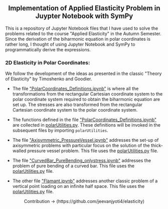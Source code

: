 <h2 align="center">Implementation of Applied Elasticity Problem in Juypter Notebook with SymPy</h2>


This is a repository of Jupyter Notebook files that I have used to solve the problems related to the course "Applied Elasticity" in the Autumn Semester. Since the derivation of the biharmonic equation in polar coordinates is rather long, I thought of using Jupyter Notebook and SymPy to programmatically derive the expressions. 

### 2D Elasticity in Polar Coordinates:

We follow the development of the ideas as presented in the classic "Theory of Elasticity" by Timoshenko and Goodier.

* The file ["PolarCoordinates_Definitions.ipynb"](https://github.com/anuragap98/Applied-Elasticity-Notebook/blob/main/2D%20Elasticity%201-%20Polar%20Coordinates%20using%20SymPy.ipynb) is where all the transformations from the rectangular Cartesian coordinate system to the polar coordinate system required to obtain the biharmonic equation are set up. The stresses are also transformed from the rectangular Cartesian coordinate system to the polar coordinate system. <br>


* The functions defined in the file ["PolarCoordinates_Definitions.ipynb"](https://github.com/anuragap98/Applied-Elasticity-Notebook/blob/main/2D%20Elasticity%201-%20Polar%20Coordinates%20using%20SymPy.ipynb) are collected in [polarUtilities.py](https://github.com/anuragap98/Applied-Elasticity-Notebook/blob/main/polarUtilities.py). These definitions will be invoked in the subsequent files by importing `polarUtilities`. <br>


* The file ["Axisymmetric_PressureVessel.ipynb"](https://github.com/anuragap98/Applied-Elasticity-Notebook/blob/main/2D%20Elasticity%201-%20Axisymmetric%20Problems%20%E2%80%93%20Thick-Walled%20Pressure%20Vessel.ipynb) addresses the set-up of axisymmetric problems with particular focus on the solution of the thick-walled pressure vessel problem. This file uses the [polarUtilities.py](https://github.com/anuragap98/Applied-Elasticity-Notebook/blob/main/polarUtilities.py) file. <br>


* The file ["CurvedBar_PureBending_onlystress.ipynb"](https://github.com/anuragap98/Applied-Elasticity-Notebook/blob/main/2D%20Elasticity%201-%20Pure%20Bending%20of%20a%20Curved%20Bar.ipynb) addresses the problem of pure bending of a curved bar. This file uses the [polarUtilities.py](https://github.com/anuragap98/Applied-Elasticity-Notebook/blob/main/polarUtilities.py) file. <br>


* The other file ["Flamant.ipynb"](https://github.com/anuragap98/Applied-Elasticity-Notebook/blob/main/Elasticity%202%20-Flament%20problem.ipynb) addresses another classic problem of a vertical point loading on an infinite half space. This file uses the [polarUtilities.py](https://github.com/anuragap98/Applied-Elasticity-Notebook/blob/main/polarUtilities.py) file. <br>
   

<p align="center">Contribution -> (https://github.com/jeevanjyoti4/elasticity)</p>

